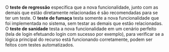 O **teste de regressão** especifica que a nova funcionalidade, junto com as demais que estão diretamente relacionadas é são recomendadas para se ter um teste.
O **teste de fumaça** testa somente a nova funcionalidade que foi implementada no sistema, sem testar as demais que estão relacionadas.
O **teste de sanidade** testa a nova funcionalidade em um cenário perfeito (tela de login efetuando login com sucesso por exemplo), para verificar se a lógica principal do recurso está funcionando corretamente, podem ser feitos com testes automatizados.